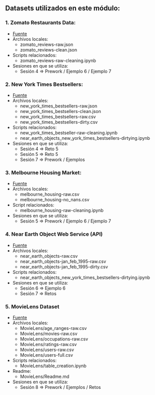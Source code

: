 ## Datasets utilizados en este módulo:

### 1. Zomato Restaurants Data:

- [Fuente](https://www.kaggle.com/shrutimehta/zomato-restaurants-data)
- Archivos locales:
  - zomato_reviews-raw.json
  - zomato_reviews-clean.json
- Scripts relacionados:
  - zomato_reviews-raw-cleaning.ipynb
- Sesiones en que se utiliza:
  - Sesión 4 => Prework / Ejemplo 6 / Ejemplo 7
  
### 2. New York Times Bestsellers:

- [Fuente](https://www.kaggle.com/cmenca/new-york-times-hardcover-fiction-best-sellers)
- Archivos locales:
  - new_york_times_bestsellers-raw.json
  - new_york_times_bestsellers-clean.json
  - new_york_times_bestsellers-raw.csv
  - new_york_times_bestsellers-dirty.csv
- Scripts relacionados:
  - new_york_times_bestseller-raw-cleaning.ipynb
  - near_earth_objects_new_york_times_bestsellers-dirtying.ipynb
- Sesiones en que se utiliza:
  - Sesión 4 => Reto 5
  - Sesión 5 => Reto 5
  - Sesión 7 => Prework / Ejemplos
  
### 3. Melbourne Housing Market:

- [Fuente](https://www.kaggle.com/anthonypino/melbourne-housing-market)
- Archivos locales:
  - melbourne_housing-raw.csv
  - melbourne_housing-no_nans.csv
- Script relacionados:
  - melbourne_housing-raw-cleaning.ipynb
- Sesiones en que se utiliza:
  - Sesión 5 => Prework / Ejemplo 6 / Ejemplo 7
  
### 4. Near Earth Object Web Service (API)

- [Fuente](https://api.nasa.gov/)
- Archivos locales:
  - near_earth_objects-raw.csv
  - near_earth_objects-jan_feb_1995-raw.csv
  - near_earth_objects-jan_feb_1995-dirty.csv
- Scripts relacionados:
  - near_earth_objects_new_york_times_bestsellers-dirtying.ipynb
- Sesiones en que se utiliza:
  - Sesión 6 => Ejemplo 6
  - Sesión 7 => Retos
  
### 5. MovieLens Dataset

- [Fuente](http://files.grouplens.org/datasets/movielens)
- Archivos locales:
  - MovieLens/age_ranges-raw.csv
  - MovieLens/movies-raw.csv
  - MovieLens/occupations-raw.csv
  - MovieLens/ratings-raw.csv
  - MovieLens/users-raw.csv
  - MovieLens/users-full.csv
- Scripts relacionados:
  - MovieLens/table_creation.ipynb
- Readme:
  - MovieLens/Readme.md
- Sesiones en que se utiliza:
  - Sesión 8 => Prework / Ejemplos / Retos